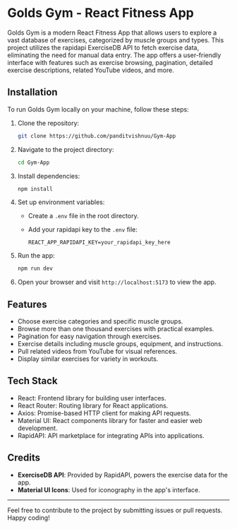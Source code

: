 # Golds Gym - React Fitness App

Golds Gym is a modern React Fitness App that allows users to explore a vast database of exercises, categorized by muscle groups and types. This project utilizes the rapidapi ExerciseDB API to fetch exercise data, eliminating the need for manual data entry. The app offers a user-friendly interface with features such as exercise browsing, pagination, detailed exercise descriptions, related YouTube videos, and more.

## Installation

To run Golds Gym locally on your machine, follow these steps:

1. Clone the repository:

   ```bash
   git clone https://github.com/panditvishnuu/Gym-App
   ```

2. Navigate to the project directory:

   ```bash
   cd Gym-App
   ```

3. Install dependencies:

   ```bash
   npm install
   ```

4. Set up environment variables:

   - Create a `.env` file in the root directory.
   - Add your rapidapi key to the `.env` file:

     ```
     REACT_APP_RAPIDAPI_KEY=your_rapidapi_key_here
     ```

5. Run the app:

   ```bash
   npm run dev
   ```

6. Open your browser and visit `http://localhost:5173` to view the app.

## Features

- Choose exercise categories and specific muscle groups.
- Browse more than one thousand exercises with practical examples.
- Pagination for easy navigation through exercises.
- Exercise details including muscle groups, equipment, and instructions.
- Pull related videos from YouTube for visual references.
- Display similar exercises for variety in workouts.

## Tech Stack

- React: Frontend library for building user interfaces.
- React Router: Routing library for React applications.
- Axios: Promise-based HTTP client for making API requests.
- Material UI: React components library for faster and easier web development.
- RapidAPI: API marketplace for integrating APIs into applications.

## Credits

- **ExerciseDB API**: Provided by RapidAPI, powers the exercise data for the app.
- **Material UI Icons**: Used for iconography in the app's interface.


---

Feel free to contribute to the project by submitting issues or pull requests. Happy coding!